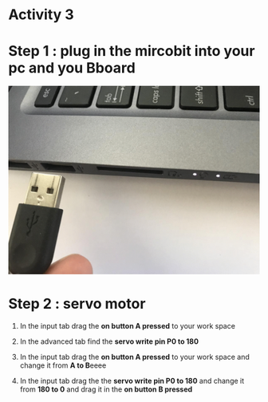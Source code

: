 # **Activity 3**

# Step 1 : plug in the mircobit into your pc and you Bboard

<!-- https://github.com/Brilliant-Labs/bboard-tuts-cybersecurity-3/blob/master/cybersec/activity-1/connect-microbit.gif?raw=true -->
![Click](https://github.com/Brilliant-Labs/bboard-tutorials-cybersecurity-v3/blob/main/Activity_1/connect-microbit.gif?raw=true "Click")

# Step 2 : servo motor 
1. In the input tab drag the **on button A pressed** to your work space

2. In the advanced tab find the **servo write pin P0 to 180**

3. In the input tab drag the **on button A pressed** to your work space and change it from **A to B**eeee

4. In the input tab drag the the **servo write pin P0 to 180** and change it from **180 to 0** and drag it in the **on button B pressed**
